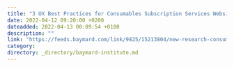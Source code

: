 ```yaml
---
title: "3 UX Best Practices for Consumables Subscription Services Websites — Based on 1,200+ Hours of UX Testing"
date: 2022-04-12 09:20:00 +0200
dateadded: 2022-04-13 00:09:54 +0100
description: ""
link: "https://feeds.baymard.com/link/9825/15213804/new-research-consumables-subscription-services"
category:
directory: _directory/baymard-institute.md
---
```

